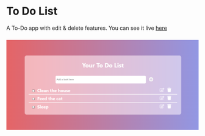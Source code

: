 # To Do List

A To-Do app with edit & delete features.
You can see it live [here](https://alaa-yahia.github.io/To-do-List-with-React-Hooks/)

###

![alt text](./to_do.png)
